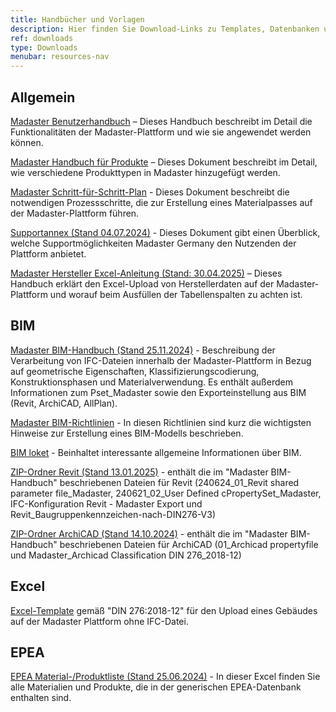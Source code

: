 ```yaml
---
title: Handbücher und Vorlagen
description: Hier finden Sie Download-Links zu Templates, Datenbanken und ausführlichen Anleitungen
ref: downloads
type: Downloads
menubar: resources-nav
---
```


## Allgemein
<a href="/files/de/Madaster - Benutzerhandbuch.pdf" target="_blank">Madaster Benutzerhandbuch</a> – Dieses Handbuch beschreibt im Detail die Funktionalitäten der Madaster-Plattform und wie sie angewendet werden können.

<a href="/files/de/Madaster - Produkte hinzufügen.pdf" target="_blank">Madaster Handbuch für Produkte</a> – Dieses Dokument beschreibt im Detail, wie verschiedene Produkttypen in Madaster hinzugefügt werden.

<a href="/files/de/Madaster - Ablaufplan Material Passport.pdf" target="_blank">Madaster Schritt-für-Schritt-Plan</a> - Dieses Dokument beschreibt die notwendigen Prozessschritte, die zur Erstellung eines Materialpasses auf der Madaster-Plattform führen.

<a href="/files/de/madaster GER_Supportannex_Juli 2024.pdf" target="_blank">Supportannex (Stand 04.07.2024)</a> - Dieses Dokument gibt einen Überblick, welche Supportmöglichkeiten Madaster Germany den Nutzenden der Plattform anbietet.

<a href="/files/de/Madaster - Hersteller Excel Anleitung.pdf" target="_blank">Madaster Hersteller Excel-Anleitung (Stand: 30.04.2025)</a> – Dieses Handbuch erklärt den Excel-Upload von Herstellerdaten auf der Madaster-Plattform und worauf beim Ausfüllen der Tabellenspalten zu achten ist.

## BIM

<a href="/files/de/madaster GER_BIM Anleitung.pdf" target="_blank">Madaster BIM-Handbuch (Stand 25.11.2024)</a> - Beschreibung der Verarbeitung von IFC-Dateien innerhalb der Madaster-Plattform in Bezug auf geometrische Eigenschaften, Klassifizierungscodierung, Konstruktionsphasen und Materialverwendung. Es enthält außerdem Informationen zum Pset_Madaster sowie den Exporteinstellung aus BIM (Revit, ArchiCAD, AllPlan).

<a href="/files/de/IFC-Richtlinien für BIM Modelle.pdf" target="_blank">Madaster BIM-Richtlinien</a> - In diesen Richtlinien sind kurz die wichtigsten Hinweise zur Erstellung eines BIM-Modells beschrieben.

<a href="/files/de/BIM basis ILS_infographicA4_German.pdf" target="_blank">BIM loket</a> - Beinhaltet interessante allgemeine Informationen über BIM.

<a href="/files/de/2025-01-13 madaster GER_Revit.zip" target="_blank">ZIP-Ordner Revit (Stand 13.01.2025)</a> - enthält die im "Madaster BIM-Handbuch" beschriebenen Dateien für Revit (240624_01_Revit shared parameter file_Madaster, 240621_02_User Defined cPropertySet_Madaster, IFC-Konfiguration Revit - Madaster Export und Revit_Baugruppenkennzeichen-nach-DIN276-V3)

<a href="/files/de/2024-10-14 madaster GER_ArchiCAD.zip" target="_blank">ZIP-Ordner ArchiCAD (Stand 14.10.2024)</a> - enthält die im "Madaster BIM-Handbuch" beschriebenen Dateien für ArchiCAD (01_Archicad propertyfile und Madaster_Archicad Classification DIN 276_2018-12)

## Excel

<a href="https://backend.madaster.com/api/buildingfile/downloadexceltemplate/cd373c62-3c53-4bd0-bedb-0e77bd36d60a/de/de" target="_blank">Excel-Template</a> gemäß "DIN 276:2018-12" für den Upload eines Gebäudes auf der Madaster Plattform ohne IFC-Datei.

## EPEA

<a href="/files/de/Epea_Generic.xlsx" target="_blank">EPEA Material-/Produktliste (Stand 25.06.2024)</a> - In dieser Excel finden Sie alle Materialien und Produkte, die in der generischen EPEA-Datenbank enthalten sind.

